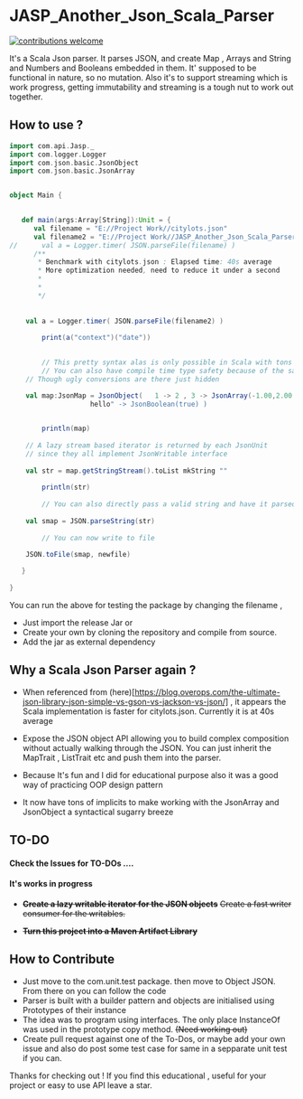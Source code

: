 # JASP_Another_Json_Scala_Parser
[![contributions welcome](https://img.shields.io/badge/contributions-welcome-brightgreen.svg?style=flat)](https://github.com/dwyl/esta/issues)  

It's a Scala Json parser. It parses JSON, and create Map , Arrays and String and Numbers and Booleans embedded in them. It' supposed to be functional in nature, so no mutation. Also it's to support streaming which is work progress, getting immutability and streaming is a tough nut to work out together.  

## How to use ?

```scala
import com.api.Jasp._
import com.logger.Logger
import com.json.basic.JsonObject
import com.json.basic.JsonArray


object Main {
  

   def main(args:Array[String]):Unit = {
      val filename = "E://Project Work//citylots.json"
      val filename2 = "E://Project Work//JASP_Another_Json_Scala_Parser//JsonParser//test.json" 
//      val a = Logger.timer( JSON.parseFile(filename) )
      /**
       * Benchmark with citylots.json : Elapsed time: 40s average
       * More optimization needed, need to reduce it under a second
       * 
       * 
       */
      
      
	val a = Logger.timer( JSON.parseFile(filename2) )
    
        print(a("context")("date"))
    

    	// This pretty syntax alas is only possible in Scala with tons of implicits
       	// You can also have compile time type safety because of the same. 
	// Though ugly conversions are there just hidden

	val map:JsonMap = JsonObject(	1 -> 2 , 3 -> JsonArray(-1.00,2.00,-3.00564,4.35656) , "
					hello" -> JsonBoolean(true) )
    

        println(map)
   	
	// A lazy stream based iterator is returned by each JsonUnit 
	// since they all implement JsonWritable interface  
        
	val str = map.getStringStream().toList mkString ""
    
        println(str)
    
    	// You can also directly pass a valid string and have it parsed there itself
        
	val smap = JSON.parseString(str)
    
    	// You can now write to file
        
	JSON.toFile(smap, newfile)

   }
  
}

```  

You can run the above for testing the package by changing the filename , 
* Just import the release Jar or 
* Create your own by cloning the repository and compile from source.
* Add the jar as external dependency


## Why a Scala Json Parser again ?
* When referenced from (here)[https://blog.overops.com/the-ultimate-json-library-json-simple-vs-gson-vs-jackson-vs-json/] ,
  it appears the Scala implementation is faster for citylots.json. Currently it is at 40s average

* Expose the JSON object API allowing you to build complex composition without actually walking through the JSON.
  You can just inherit the MapTrait , ListTrait etc and push them into the parser.
* Because It's fun and I did for educational purpose also it was a good way of practicing OOP design pattern  
* It now have tons of implicits to make working with the JsonArray and JsonObject a syntactical sugarry breeze

## TO-DO 

#### Check the Issues for TO-DOs .... 
#### It's works in progress

* ~~**Create a lazy writable iterator for the JSON objects**~~ ~~Create a fast writer consumer for the writables.~~

* ~~**Turn this project into a Maven Artifact Library**~~ 



## How to Contribute
* Just move to the com.unit.test package. then move to Object JSON. From there on you can follow the code
* Parser is built with a builder pattern and objects are initialised using Prototypes of their instance
* The idea was to program using interfaces. The only place InstanceOf was used in the prototype copy method. ~~(Need working out)~~
* Create pull request against one of the To-Dos, or maybe add your own issue and also do post some test case for same in a sepparate unit test if you can.


Thanks for checking out ! If you find this educational , useful for your project or easy to use API leave a star.
